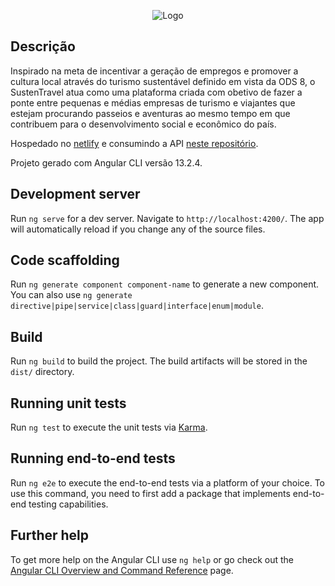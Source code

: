 <p align="center">
          <img alt="Logo" src="https://user-images.githubusercontent.com/54251136/160927447-92e42716-ed38-4803-ab8a-a65abe0620c3.png"/>
  </p>

## Descrição

Inspirado na meta de incentivar a geração de empregos e promover a cultura local através do turismo sustentável definido em vista da ODS 8, o SustenTravel atua como uma plataforma criada com  obetivo de fazer a ponte entre pequenas e médias empresas de turismo e viajantes que estejam procurando passeios e aventuras ao mesmo tempo em que contribuem para o desenvolvimento social e econômico do país.

Hospedado no [netlify](https://sustentravel.netlify.app/) e consumindo a API [neste repositório](https://github.com/gbdslx-dev/Projeto-Integrador).  

Projeto gerado com Angular CLI versão 13.2.4.  

## Development server

Run `ng serve` for a dev server. Navigate to `http://localhost:4200/`. The app will automatically reload if you change any of the source files.

## Code scaffolding

Run `ng generate component component-name` to generate a new component. You can also use `ng generate directive|pipe|service|class|guard|interface|enum|module`.

## Build

Run `ng build` to build the project. The build artifacts will be stored in the `dist/` directory.

## Running unit tests

Run `ng test` to execute the unit tests via [Karma](https://karma-runner.github.io).

## Running end-to-end tests

Run `ng e2e` to execute the end-to-end tests via a platform of your choice. To use this command, you need to first add a package that implements end-to-end testing capabilities.

## Further help

To get more help on the Angular CLI use `ng help` or go check out the [Angular CLI Overview and Command Reference](https://angular.io/cli) page.

